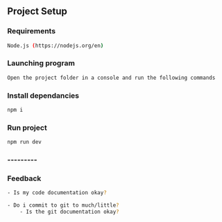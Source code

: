 ## Project Setup

### Requirements

```sh
Node.js (https://nodejs.org/en)
```

### Launching program
```sh
Open the project folder in a console and run the following commands
```

### Install dependancies

```sh
npm i
```

### Run project

```sh
npm run dev
```

### ---------

### Feedback

```sh
- Is my code documentation okay?
```

```sh
- Do i commit to git to much/little?
    - Is the git documentation okay?
```